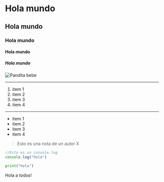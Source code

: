 # Hola mundo
## Hola mundo
### Hola mundo
#### Hola mundo
##### Hola mundo

![Pandita bebe](https://i.ebayimg.com/images/g/GvMAAOSwXfNkB9qk/s-l1600.jpg)


---

1) item 1
2) item 2
3) item 3
4) item 4

---

- item 1
- item 2
- item 3
- item 4

> Esto es una nota de un autor X

```js
//Esto es un console.log
console.log("hola")
```

```python
print("hola")
```



Hola a todos!
